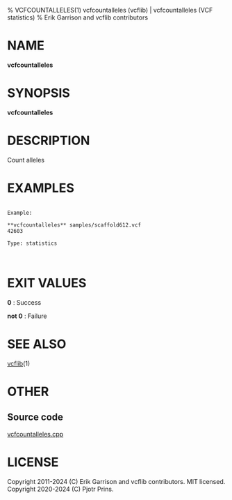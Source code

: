 % VCFCOUNTALLELES(1) vcfcountalleles (vcflib) | vcfcountalleles (VCF statistics)
% Erik Garrison and vcflib contributors

# NAME

**vcfcountalleles**

# SYNOPSIS

**vcfcountalleles** <vcf file>

# DESCRIPTION

Count alleles





# EXAMPLES

```

Example:

**vcfcountalleles** samples/scaffold612.vcf
42603

Type: statistics

      

```



# EXIT VALUES

**0**
: Success

**not 0**
: Failure

# SEE ALSO



[vcflib](./vcflib.md)(1)



# OTHER

## Source code

[vcfcountalleles.cpp](https://github.com/vcflib/vcflib/blob/master/src/vcfcountalleles.cpp)

# LICENSE

Copyright 2011-2024 (C) Erik Garrison and vcflib contributors. MIT licensed.
Copyright 2020-2024 (C) Pjotr Prins.

<!--
  Created with ./scripts/bin2md.rb scripts/bin2md-template.erb
-->
